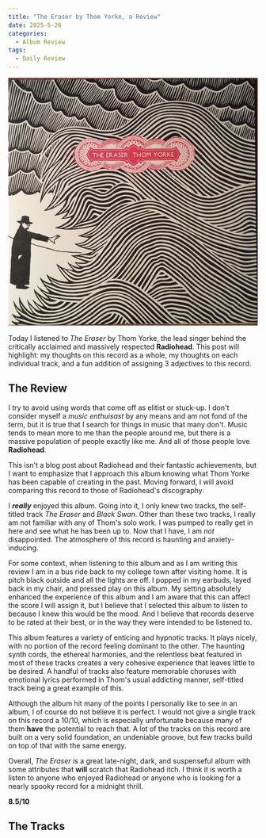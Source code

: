 ```yaml
---
title: "The Eraser by Thom Yorke, a Review"
date: 2025-5-26
categories:
  - Album Review
tags: 
  - Daily Review
---
```


![The Eraser](/assets/images/the-eraser.jpg)

Today I listened to *The Eraser* by Thom Yorke, the lead singer behind the critically acclaimed
and massively respected **Radiohead**. This post will highlight: my thoughts on this record as a whole,
my thoughts on each individual track, and a fun addition of assigning 3 adjectives to this record.

## The Review

I try to avoid using words that come off as elitist or stuck-up. I don't consider myself a *music enthuisast*
by any means and am not fond of the term, but it is true that I search for things in music that many don't.
Music tends to mean more to me than the people around me, but there is a massive population of people exactly like me.
And all of those people love **Radiohead**.

This isn't a blog post about Radiohead and their fantastic achievements, but I want to emphasize that I approach this album
knowing what Thom Yorke has been capable of creating in the past. Moving forward, I will avoid comparing this record to 
those of Radiohead's discography.

I ***really*** enjoyed this album. Going into it, I only knew two tracks, the self-titled track *The Eraser* and *Black Swan*. 
Other than these two tracks, I really am not familiar with any of Thom's solo work. I was pumped to really get in here and see
what he has been up to. Now that I have, I am *not* disappointed. The atmosphere of this record is haunting and anxiety-inducing. 

For some context, when listening to this album and as I am writing this review I am in a bus ride back to my college 
town after visiting home. It is pitch black outside and all the lights are off. I popped in my earbuds, layed back in my chair, 
and pressed play on this album. My setting absolutely enhanced the experience of this album and I am aware that this can affect
the score I will assign it, but I believe that I selected this album to listen to because I knew this would be the mood. And I 
believe that records deserve to be rated at their best, or in the way they were intended to be listened to.

This album features a variety of enticing and hypnotic tracks. It plays nicely, with no portion of the record feeling dominant to 
the other. The haunting synth cords, the ethereal harmonies, and the relentless beat featured in most of these tracks creates a 
very cohesive experience that leaves little to be desired. A handful of tracks also feature memorable choruses with emotional lyrics 
performed in Thom's usual addicting manner, self-titled track being a great example of this. 

Although the album hit many of the points I personally like to see in an album, I of course do not believe it is perfect. I would not
give a single track on this record a 10/10, which is especially unfortunate because many of them **have** the potential to reach that.
A lot of the tracks on this record are built on a very solid foundation, an undeniable groove, but few tracks build on top of that with
the same energy. 

Overall, *The Eraser* is a great late-night, dark, and suspenseful album with some attributes that **will** scratch that Radiohead itch. 
I think it is worth a listen to anyone who enjoyed Radiohead or anyone who is looking for a nearly spooky record for a midnight thrill.

**8.5/10**

## The Tracks

